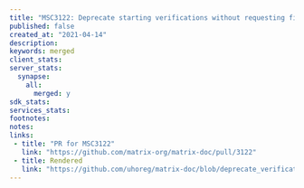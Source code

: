 ```yaml
---
title: "MSC3122: Deprecate starting verifications without requesting first"
published: false
created_at: "2021-04-14"
description:
keywords: merged
client_stats:
server_stats:
  synapse:
    all:
      merged: y
sdk_stats:
services_stats:
footnotes:
notes:
links:
 - title: "PR for MSC3122"
   link: "https://github.com/matrix-org/matrix-doc/pull/3122"
 - title: Rendered
   link: "https://github.com/uhoreg/matrix-doc/blob/deprecate_verification_start/proposals/3122-deprecate-starting-verifications-without-request.md"
---
```

